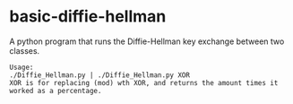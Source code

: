 # basic-diffie-hellman
A python program that runs the Diffie-Hellman key exchange between two classes.

```
Usage:
./Diffie_Hellman.py | ./Diffie_Hellman.py XOR
XOR is for replacing (mod) wth XOR, and returns the amount times it worked as a percentage.
```
